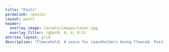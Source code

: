 ```yaml
---
title: "Posts"
permalink: /posts/
layout: posts
header:
  overlay_image: /assets/images/cover.jpg
  overlay_filter: rgba(0, 0, 0, 0.5)
entries_layout: grid
description: "Fleecehold. A voice for leaseholders being fleeced. Posts."
---
```

